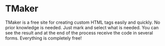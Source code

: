 # TMaker
TMaker is a free site for creating custom HTML tags easily and quickly. No prior knowledge is needed. Just mark and select what is needed. You can see the result and at the end of the process receive the code in several forms. Everything is completely free!